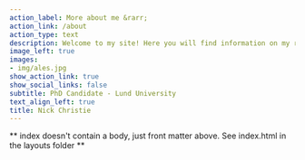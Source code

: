 ```yaml
---
action_label: More about me &rarr;
action_link: /about
action_type: text
description: Welcome to my site! Here you will find information on my reserach along with my thoughts on Corporate Finance topics and we can take advantage of what R has to offer.  Have a look around!
image_left: true
images:
- img/ales.jpg
show_action_link: true
show_social_links: false
subtitle: PhD Candidate - Lund University
text_align_left: true
title: Nick Christie
---
```


** index doesn't contain a body, just front matter above.
See index.html in the layouts folder **
